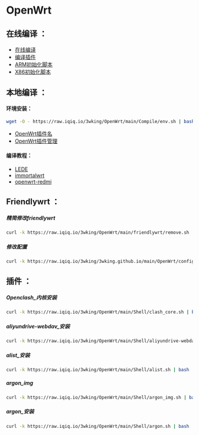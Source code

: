 # OpenWrt
## 在线编译 ：
#### 
* [在线编译](https://supes.top/)
* [编译插件](https://raw.iqiq.io/3wking/OpenWrt/main/Supes/app)
* [ARM初始化脚本](https://raw.iqiq.io/3wking/OpenWrt/main/Supes/arm_shell)
* [X86初始化脚本](https://raw.iqiq.io/3wking/OpenWrt/main/Supes/x86_shell)

## 本地编译 ：
#### 环境安装：
```sh
wget -O - https://raw.iqiq.io/3wking/OpenWrt/main/Compile/env.sh | bash
```
* [OpenWrt插件名](https://raw.iqiq.io/3wking/OpenWrt/main/Compile/Pluginqa_Name.txt)
* [OpenWrt插件管理](https://raw.iqiq.io/3wking/OpenWrt/main/Compile/Plug-ina_Manager.txt)
#### 编译教程：
* [LEDE](https://github.com/3wking/OpenWrt/blob/main/Compile/LEDE.md)
* [immortalwrt](https://github.com/3wking/OpenWrt/blob/main/Compile/immortalwrt.md)
* [openwrt-redmi](https://github.com/3wking/OpenWrt/blob/main/Compile/openwrt-redmi.md)

## Friendlywrt ：
##### 精简修改friendlywrt
```sh
curl -k https://raw.iqiq.io/3wking/OpenWrt/main/friendlywrt/remove.sh | bash
```
##### 修改配置
```sh
curl -k https://raw.iqiq.io/3wking/3wking.github.io/main/OpenWrt/config.sh | bash
```

## 插件 ：
##### Openclash_内核安装
```sh
curl -k https://raw.iqiq.io/3wking/OpenWrt/main/Shell/clash_core.sh | bash
```
##### aliyundrive-webdav_安装
```sh
curl -k https://raw.iqiq.io/3wking/OpenWrt/main/Shell/aliyundrive-webdav.sh | bash
```
##### alist_安装
```sh
curl -k https://raw.iqiq.io/3wking/OpenWrt/main/Shell/alist.sh | bash
```
##### argon_img
```sh
curl -k https://raw.iqiq.io/3wking/OpenWrt/main/Shell/argon_img.sh | bash
```
##### argon_安装
```sh
curl -k https://raw.iqiq.io/3wking/OpenWrt/main/Shell/argon.sh | bash
```